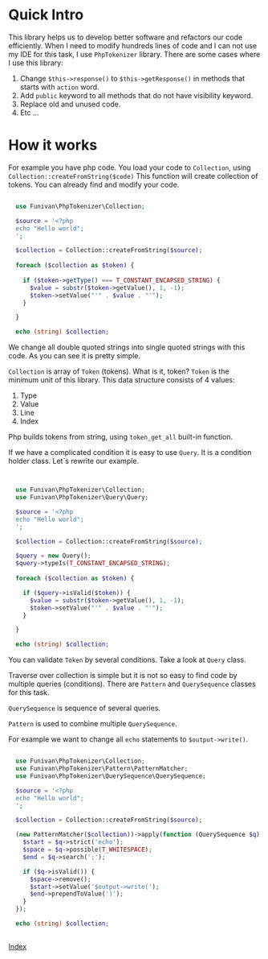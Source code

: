 # Quick Intro 
This library helps us to develop better software and refactors our code efficiently.
When I need to modify hundreds lines of code and I can not use my IDE for this task, I use `PhpTokenizer` library. 
There are some cases where I use this library:

1. Change `$this->response()` to `$this->getResponse()` in methods that starts with `action` word.
2. Add `public` keyword to all methods that do not have visibility keyword.
3. Replace old and unused code.
4. Etc ... 


# How it works
For example you have php code. You load your code to `Collection`, using `Collection::createFromString($code)`
This function will create collection of tokens. You can already find and modify your code.
```php

  use Funivan\PhpTokenizer\Collection;

  $source = '<?php 
  echo "Hello world"; 
  ';

  $collection = Collection::createFromString($source);
  
  foreach ($collection as $token) {
  
    if ($token->getType() === T_CONSTANT_ENCAPSED_STRING) {
      $value = substr($token->getValue(), 1, -1);
      $token->setValue("'" . $value . "'");
    }

  }

  echo (string) $collection;

```
We change all double quoted strings into single quoted strings with this code. As you can see it is pretty simple. 
  
`Collection` is array of `Token` (tokens). What is it, token?
`Token` is the minimum unit of this library. This data structure consists of 4 values: 

1. Type
2. Value
3. Line
4. Index

Php builds tokens from string, using `token_get_all` built-in function.


If we have a complicated condition it is easy to use `Query`.
  It is a condition holder class. Let`s rewrite our example.


```php


  use Funivan\PhpTokenizer\Collection;
  use Funivan\PhpTokenizer\Query\Query;

  $source = '<?php 
  echo "Hello world";
  ';

  $collection = Collection::createFromString($source);

  $query = new Query();
  $query->typeIs(T_CONSTANT_ENCAPSED_STRING);
  
  foreach ($collection as $token) {

    if ($query->isValid($token)) {
      $value = substr($token->getValue(), 1, -1);
      $token->setValue("'" . $value . "'");
    }

  }

  echo (string) $collection;

```
You can validate `Token` by several conditions. Take a look at `Query` class.


Traverse over collection is simple but it is not so easy to find code by multiple queries (conditions). 
There are `Pattern` and `QuerySequence` classes for this task.

`QuerySequence` is sequence of several queries.

`Pattern` is used to combine multiple `QuerySequence`.

For example we want to change all `echo` statements to `$output->write()`.
  
```php

  use Funivan\PhpTokenizer\Collection;
  use Funivan\PhpTokenizer\Pattern\PatternMatcher;
  use Funivan\PhpTokenizer\QuerySequence\QuerySequence;

  $source = '<?php 
  echo "Hello world"; 
  ';

  $collection = Collection::createFromString($source);

  (new PatternMatcher($collection))->apply(function (QuerySequence $q) {
    $start = $q->strict('echo');
    $space = $q->possible(T_WHITESPACE);
    $end = $q->search(';');

    if ($q->isValid()) {
      $space->remove();
      $start->setValue('$output->write(');
      $end->prependToValue(')');
    }
  });

  echo (string) $collection;
  
```

[Index](index.md)
